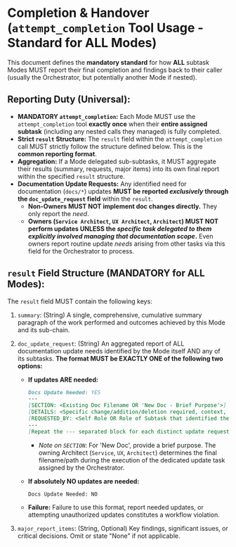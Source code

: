 # Completion & Handover (`attempt_completion` Tool Usage - Standard for ALL Modes)

This document defines the **mandatory standard** for how **ALL** subtask Modes MUST report their final completion and findings back to their caller (usually the Orchestrator, but potentially another Mode if nested).

## Reporting Duty (Universal):

*   **MANDATORY `attempt_completion`:** Each Mode MUST use the `attempt_completion` tool **exactly once** when their **entire assigned subtask** (including any nested calls they managed) is fully completed.
*   **Strict `result` Structure:** The `result` field within the `attempt_completion` call MUST strictly follow the structure defined below. This is the **common reporting format**.
*   **Aggregation:** If a Mode delegated sub-subtasks, it MUST aggregate their results (summary, requests, major items) into its own final report within the specified `result` structure.
*   **Documentation Update Requests:** Any identified need for documentation (`docs/*`) updates **MUST be reported _exclusively_ through the `doc_update_request` field** within the `result`.
    *   **Non-Owners MUST NOT implement doc changes directly.** They only report the _need_.
    *   **Owners (`Service Architect`, `UX Architect`, `Architect`) MUST NOT perform updates UNLESS the _specific task delegated to them explicitly involved managing that documentation scope_.** Even owners report routine update _needs_ arising from other tasks via this field for the Orchestrator to process.

## `result` Field Structure (MANDATORY for ALL Modes):

The `result` field MUST contain the following keys:

1.  `summary`: (String) A single, comprehensive, cumulative summary paragraph of the work performed and outcomes achieved by this Mode and its sub-chain.
2.  `doc_update_request`: (String) An aggregated report of ALL documentation update needs identified by the Mode itself AND any of its subtasks. **The format MUST be EXACTLY ONE of the following two options:**

    *   **If updates ARE needed:**
        ```markdown
        Docs Update Needed: YES
        ---
        [SECTION: <Existing Doc Filename OR 'New Doc - Brief Purpose'>]
        [DETAILS: <Specific change/addition/deletion required, context, and reason>]
        [REQUESTED_BY: <Self Role OR Role of Subtask that identified the need>]
        ---
        [Repeat the --- separated block for each distinct update request...]
        ```
        *   _Note on `SECTION`_: For 'New Doc', provide a brief purpose. The owning Architect (`Service`, `UX`, `Architect`) determines the final filename/path during the execution of the dedicated update task assigned by the Orchestrator.

    *   **If absolutely NO updates are needed:**
        ```
        Docs Update Needed: NO
        ```
    *   **Failure:** Failure to use this format, report needed updates, or attempting unauthorized updates constitutes a workflow violation.

3.  `major_report_items`: (String, Optional) Key findings, significant issues, or critical decisions. Omit or state "None" if not applicable. 